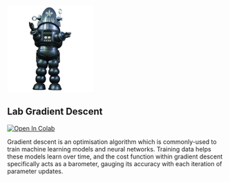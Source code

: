 <img src="images/robby.png" alt="drawing" width="200"/>

## Lab Gradient Descent



<a target="_blank" href="https://colab.research.google.com/github/antonioGoncalves64/ML/blob/main/Lab_Gradient_Descent.ipynb">
  <img src="https://colab.research.google.com/assets/colab-badge.svg" alt="Open In Colab"/>
</a>


Gradient descent is an optimisation algorithm which is commonly-used to train machine learning models and neural networks. Training data helps these models learn over time, and the cost function within gradient descent specifically acts as a barometer, gauging its accuracy with each iteration of parameter updates.